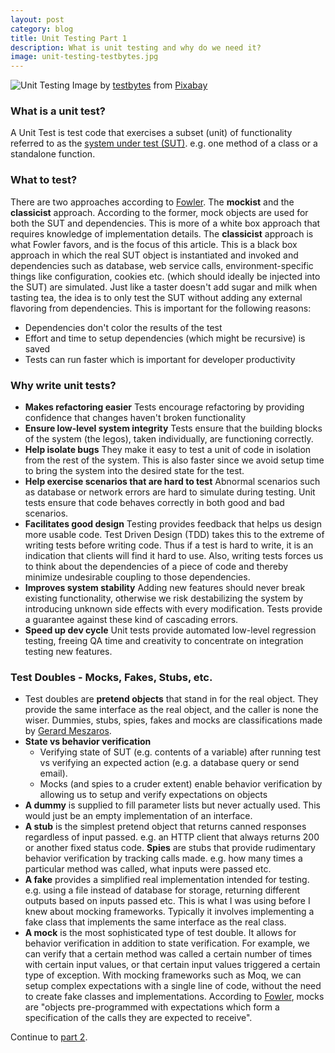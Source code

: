 ```yaml
---
layout: post
category: blog
title: Unit Testing Part 1
description: What is unit testing and why do we need it?
image: unit-testing-testbytes.jpg
---
```


![Unit Testing](../../../img/unit-testing-testbytes.jpg)
<span class="credit">Image by <a href="https://pixabay.com/users/testbytes-1013799/?utm_source=link-attribution&amp;utm_medium=referral&amp;utm_campaign=image&amp;utm_content=762486">testbytes</a> from <a href="https://pixabay.com/?utm_source=link-attribution&amp;utm_medium=referral&amp;utm_campaign=image&amp;utm_content=762486">Pixabay</a></span>

### What is a unit test?

A Unit Test is test code that exercises a subset (unit) of functionality referred to as the [system under test (SUT)](https://en.wikipedia.org/wiki/System_under_test). e.g. one method of a class or a standalone function. 

### What to test?
There are two approaches according to [Fowler](https://martinfowler.com/articles/mocksArentStubs.html#ClassicalAndMockistTesting). The **mockist** and the **classicist** approach. According to the former, mock objects are used for both the SUT and dependencies.
This is more of a white box approach that requires knowledge of implementation details. The **classicist** approach is what Fowler favors, and is the focus of this article. This is a black box approach in which the real SUT object is instantiated and invoked and dependencies such as database, web service calls, environment-specific things like configuration, cookies etc. (which should ideally be injected into the SUT) are simulated. Just like a taster doesn't add sugar and milk when tasting tea, the idea is to only test the SUT without adding any external flavoring from dependencies. 
This is important for the following reasons:
- Dependencies don't color the results of the test
- Effort and time to setup dependencies (which might be recursive) is saved
- Tests can run faster which is important for developer productivity

### Why write unit tests?

- **Makes refactoring easier**
Tests encourage refactoring by providing confidence that changes haven't broken functionality
- **Ensure low-level system integrity**
Tests ensure that the building blocks of the system (the legos), taken individually, are functioning correctly. 
- **Help isolate bugs**
They make it easy to test a unit of code in isolation from the rest of the system. This is also faster since we avoid setup time to bring the system into the desired state for the test. 
- **Help exercise scenarios that are hard to test**
Abnormal scenarios such as database or network errors are hard to simulate during testing. Unit tests ensure that code behaves correctly in both good and bad scenarios.
- **Facilitates good design**
Testing provides feedback that helps us design more usable code. Test Driven Design (TDD) takes this to the extreme of writing tests before writing code. Thus if a test is hard to write, it is an indication that clients will find it hard to use. Also, writing tests forces us to think about the dependencies of a piece of code and thereby minimize undesirable coupling to those dependencies.
- **Improves system stability**
Adding new features should never break existing functionality, otherwise we risk destabilizing the system by introducing unknown side effects with every modification. Tests provide a guarantee against these kind of cascading errors. 
- **Speed up dev cycle**
Unit tests provide automated low-level regression testing, freeing QA time and creativity to concentrate on integration testing new features. 

### Test Doubles - Mocks, Fakes, Stubs, etc.

- Test doubles are **pretend objects** that stand in for the real object. They provide the same interface as the real object, and the caller is none the wiser. Dummies, stubs, spies, fakes and mocks are classifications made by [Gerard Meszaros](http://xunitpatterns.com/Test%20Double%20Patterns.html).
- **State vs behavior verification**
    - Verifying state of SUT (e.g. contents of a variable) after running test vs verifying an expected action (e.g. a database query or send email).
    - Mocks (and spies to a cruder extent) enable behavior verification by allowing us to setup and verify expectations on objects
- **A dummy** is supplied to fill parameter lists but never actually used. This would just be an empty implementation of an interface.
- **A stub** is the simplest pretend object that returns canned responses regardless of input passed. e.g. an HTTP client that always returns 200 or another fixed status code. **Spies** are stubs that provide rudimentary behavior verification by tracking calls made. e.g. how many times a particular method was called, what inputs were passed etc.
- **A fake** provides a simplified real implementation intended for testing. e.g. using a file instead of database for storage, returning different outputs based on inputs passed etc. This is what I was using before I knew about mocking frameworks. Typically it involves implementing a fake class that implements the same interface as the real class.
- **A mock** is the most sophisticated type of test double. It allows for behavior verification in addition to state verification. For example, we can verify that a certain method was called a certain number of times with certain input values, or that certain input values triggered a certain type of exception. With mocking frameworks such as Moq, we can setup complex expectations with a single line of code, without the need to create fake classes and implementations.
According to [Fowler](https://martinfowler.com/articles/mocksArentStubs.html#TheDifferenceBetweenMocksAndStubs), mocks are "objects pre-programmed with expectations which form a specification of the calls they are expected to receive".

Continue to [part 2](/blog/unit-testing-2).

